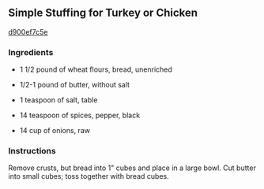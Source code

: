 ## Simple Stuffing for Turkey or Chicken

[d900ef7c5e](http://www.food.com/recipe/simple-stuffing-for-turkey-or-chicken-313991)

### Ingredients

 - 1 1/2 pound of wheat flours, bread, unenriched

 - 1/2-1 pound of butter, without salt

 - 1 teaspoon of salt, table

 - 14 teaspoon of spices, pepper, black

 - 14 cup of onions, raw

### Instructions

Remove crusts, but bread into 1" cubes and place in a large bowl. Cut butter into small cubes; toss together with bread cubes.